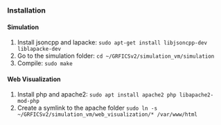 ### Installation

#### Simulation
1. Install jsoncpp and lapacke: `sudo apt-get install libjsoncpp-dev liblapacke-dev`
2. Go to the simulation folder: `cd ~/GRFICSv2/simulation_vm/simulation`
3. Compile: `sudo make`

#### Web Visualization
1. Install php and apache2: `sudo apt install apache2 php libapache2-mod-php`
2. Create a symlink to the apache folder `sudo ln -s ~/GRFICSv2/simulation_vm/web_visualization/* /var/www/html`
